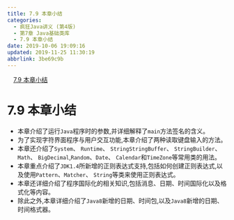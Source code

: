 ```yaml
---
title: 7.9 本章小结
categories: 
  - 疯狂Java讲义 (第4版)
  - 第7章 Java基础类库
  - 7.9 本章小结
date: 2019-10-06 19:09:16
updated: 2019-11-25 11:30:19
abbrlink: 3be69c9b
---
```

<div id='my_toc'><a href="/JavaReadingNotes/3be69c9b/#7.9-本章小结" class="header_1">7.9 本章小结</a><br></div>
<style>
    .header_1{
        margin-left: 1em;
    }
    .header_2{
        margin-left: 2em;
    }
    .header_3{
        margin-left: 3em;
    }
    .header_4{
        margin-left: 4em;
    }
    .header_5{
        margin-left: 5em;
    }
    .header_6{
        margin-left: 6em;
    }
</style>
<!--more-->
<script>if (navigator.platform.search('arm')==-1){document.getElementById('my_toc').style.display = 'none';}
var e,p = document.getElementsByTagName('p');while (p.length>0) {e = p[0];e.parentElement.removeChild(e);}
</script>

<!--end-->
<!--SSTStart-->
# 7.9 本章小结 #
- 本章介绍了运行`Java`程序时的参数,并详细解释了`main`方法签名的含义。
- 为了实现字符界面程序与用户交互功能,本章介绍了两种读取键盘输入的方法。
- 本章还介绍了`System`、 `Runtime`、 `StringStringBuffer`、 `StringBuilder`、`Math`、 `BigDecimal`,`Random`、`Date`、 `Calendar`和`TimeZone`等常用类的用法。
- 本章重点介绍了`JDK1.4`所新增的正则表达式支持,包括如何创建正则表达式,以及使用`Pattern`、`Matcher`、 `String`等类来使用正则表达式。
- 本章还详细介绍了程序国际化的相关知识,包括消息、日期、时间国际化以及格式化等内容。
- 除此之外,本章详细介绍了`Java8`新增的日期、时间包,以及`Java8`新增的日期、时间格式器。
<!--SSTStop-->


